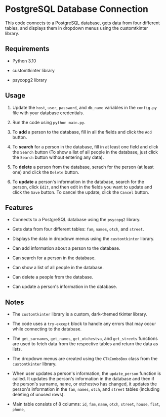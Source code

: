 # PostgreSQL Database Connection

This code connects to a PostgreSQL database, gets data from four different tables, and displays them in dropdown menus using the customtkinter library.

## Requirements

- Python 3.10

- customtkinter library

- psycopg2 library

## Usage

1. Update the `host`, `user`, `password`, and `db_name` variables in the `config.py` file with your database credentials.

2. Run the code using `python main.py`.

3. To **add** a person to the database, fill in all the fields and click the `Add` button.

4. To **search** for a person in the database, fill in at least one field and click the `Search` button (To show a list of all people in the database, just click the `Search` button without entering any data).

5. To **delete** a person from the database, serach for the person (at least one) and click the `Delete` button.

6. To **update** a person's information in the database, search for the person, click `Edit`, and then edit in the fields you want to update and click the `Save` button. To cancel the update, click the `Cancel` button.

## Features

- Connects to a PostgreSQL database using the `psycopg2` library.

- Gets data from four different tables: `fam`, `names`, `otch`, and `street`.

- Displays the data in dropdown menus using the `customtkinter` library.

- Can add information about a person to the database.

- Can search for a person in the database.

- Can show a list of all people in the database.

- Can delete a people from the database.

- Can update a person's information in the database.

## Notes

- The `customtkinter` library is a custom, dark-themed tkinter library.

- The code uses a `try-except` block to handle any errors that may occur while connecting to the database.

- The `get_surnames`, `get_names`, `get_otchestva`, and `get_streets` functions are used to fetch data from the respective tables and return the data as lists.

- The dropdown menus are created using the `CTkComboBox` class from the `customtkinter` library.

- When user updates a person's information, the `update_person` function is called. It updates the person's information in the database and then if the person's surname, name, or otchestvo has changed, it updates the person's information in the `fam`, `names`, `otch`, and `street` tables (including deleting of unused rows).

- Main table consists of 8 columns: `id`, `fam`, `name`, `otch`, `street`, `house`, `flat`, `phone`,

